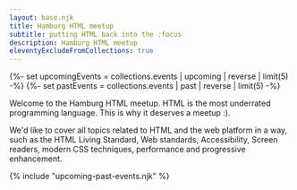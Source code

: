 ```yaml
---
layout: base.njk
title: Hamburg HTML meetup
subtitle: putting HTML back into the :focus
description: Hamburg HTML meetup
eleventyExcludeFromCollections: true
---
```

{%- set upcomingEvents = collections.events | upcoming | reverse | limit(5) -%}
{%- set pastEvents = collections.events | past | reverse | limit(5) -%}

Welcome to the Hamburg HTML meetup. HTML is the most underrated programming language. This is why it deserves a meetup :).

We'd like to cover all topics related to HTML and the web platform in a way, such as the HTML Living Standard, Web standards, Accessibility, Screen readers, modern CSS techniques, performance and progressive enhancement.

{% include "upcoming-past-events.njk" %}
